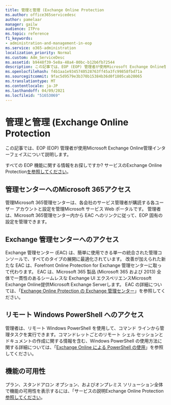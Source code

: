 ```yaml
---
title: 管理と管理 (Exchange Online Protection
ms.author: office365servicedesc
author: pamelaar
manager: gailw
audience: ITPro
ms.topic: reference
f1_keywords:
- administration-and-management-in-eop
ms.service: o365-administration
localization_priority: Normal
ms.custom: Adm_ServiceDesc
ms.assetid: b9448f39-5e8a-48a4-80bc-b12b6fb72544
description: この記事では、EOP (EOP) 管理者が使用Microsoft Exchange Online管理インターフェイスについて説明します。
ms.openlocfilehash: f4b1aa1e9345740528763ff45a3fc99858fbd71a
ms.sourcegitcommit: 9fac5d9579e3b370b15384b36d0f1805cab20065
ms.translationtype: MT
ms.contentlocale: ja-JP
ms.lasthandoff: 04/09/2021
ms.locfileid: "51653069"
---
```

# <a name="administration-and-management-in-exchange-online-protection"></a>管理と管理 (Exchange Online Protection

この記事では、EOP (EOP) 管理者が使用Microsoft Exchange Online管理インターフェイスについて説明します。
  
すべての EOP 機能に関する情報をお探しですか? サービスのExchange Online Protection[を参照してください](exchange-online-protection-service-description.md)。
  
## <a name="access-to-the-microsoft-365-admin-center"></a>管理センターへのMicrosoft 365アクセス

管理Microsoft 365管理センターは、各会社のサービス管理者が購読する各ユーザー アカウントと設定を管理Microsoft サービス Web ポータルです。 管理者は、Microsoft 365管理センター内から EAC へのリンクに従って、EOP 固有の設定を管理できます。
  
## <a name="access-to-the-exchange-admin-center"></a>Exchange 管理センターへのアクセス

Exchange 管理センター (EAC) は、簡単に使用できる単一の統合された管理コンソールで、すべてのタイプの展開に最適化されています。 改善が加えられた新たな EAC は、Forefront Online Protection for Exchange 管理センターに取って代わります。 EAC は、Microsoft 365 製品 (Microsoft 365 および 2013) 全体で一貫性のあるシームレスな Exchange UI エクスペリエンスMicrosoft Exchange Online提供Microsoft Exchange Serverします。 EAC の詳細については、「[Exchange Online Protection の Exchange 管理センター](/microsoft-365/security/office-365-security/exchange-admin-center-in-exchange-online-protection-eop)」を参照してください。
  
## <a name="remote-windows-powershell-access"></a>リモート Windows PowerShell へのアクセス

 管理者は、リモート Windows PowerShell を使用して、コマンド ラインから管理タスクを実行できます。コマンドレットごとのリモート シェル セッションとドキュメントの作成に関する情報を含む、Windows PowerShell の使用方法に関する詳細については、「[Exchange Online による PowerShell の使用](/powershell/exchange/exchange-online-powershell)」を参照してください。
  
## <a name="feature-availability"></a>機能の可用性

プラン、スタンドアロン オプション、およびオンプレミス ソリューション全体で機能の可用性を表示するには、「サービスの説明Exchange Online Protection[参照してください](exchange-online-protection-service-description.md)。

